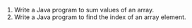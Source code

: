 1. Write a Java program to sum values of an array.
2. Write a Java program to find the index of an array element.
